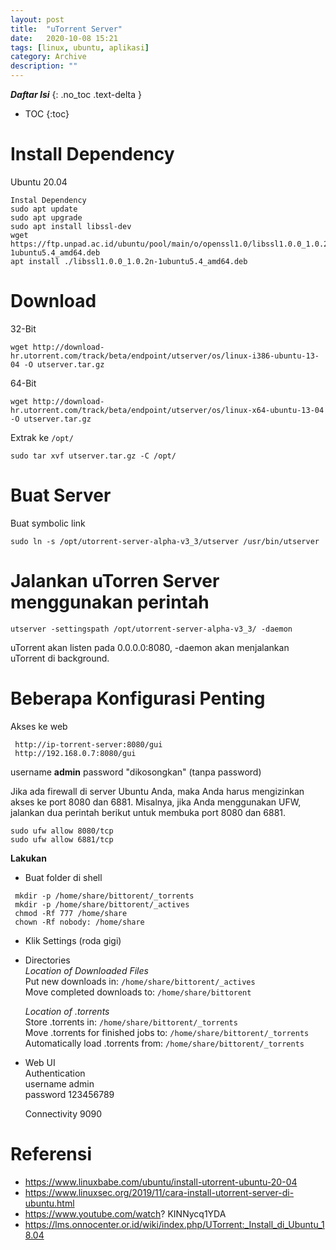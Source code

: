 ```yaml
---
layout: post
title:  "uTorrent Server"
date:   2020-10-08 15:21
tags: [linux, ubuntu, aplikasi]
category: Archive
description: ""
---
```


***Daftar Isi***
{: .no_toc .text-delta }

- TOC
{:toc}

# Install Dependency
Ubuntu 20.04
 ```
 Instal Dependency
 sudo apt update
 sudo apt upgrade
 sudo apt install libssl-dev
 wget https://ftp.unpad.ac.id/ubuntu/pool/main/o/openssl1.0/libssl1.0.0_1.0.2n-1ubuntu5.4_amd64.deb
 apt install ./libssl1.0.0_1.0.2n-1ubuntu5.4_amd64.deb
```

# Download

32-Bit

    wget http://download-hr.utorrent.com/track/beta/endpoint/utserver/os/linux-i386-ubuntu-13-04 -O utserver.tar.gz

64-Bit

    wget http://download-hr.utorrent.com/track/beta/endpoint/utserver/os/linux-x64-ubuntu-13-04 -O utserver.tar.gz

Extrak ke `/opt/`

    sudo tar xvf utserver.tar.gz -C /opt/

# Buat Server
Buat symbolic link
 
    sudo ln -s /opt/utorrent-server-alpha-v3_3/utserver /usr/bin/utserver

# Jalankan uTorren Server menggunakan perintah
 
    utserver -settingspath /opt/utorrent-server-alpha-v3_3/ -daemon

uTorrent akan listen pada 0.0.0.0:8080, -daemon akan menjalankan uTorrent di background.

# Beberapa Konfigurasi Penting
Akses ke web
```
 http://ip-torrent-server:8080/gui
 http://192.168.0.7:8080/gui
```

username **admin**
password "dikosongkan" (tanpa password)

Jika ada firewall di server Ubuntu Anda, maka Anda harus mengizinkan akses ke port 8080 dan 6881. Misalnya, jika Anda menggunakan UFW, jalankan dua perintah berikut untuk membuka port 8080 dan 6881.
 
    sudo ufw allow 8080/tcp
    sudo ufw allow 6881/tcp

**Lakukan**
* Buat folder di shell
```
 mkdir -p /home/share/bittorent/_torrents
 mkdir -p /home/share/bittorent/_actives
 chmod -Rf 777 /home/share
 chown -Rf nobody: /home/share
```
* Klik Settings (roda gigi)
* Directories<br>
    *Location of Downloaded Files<br>*
    Put new downloads in: `/home/share/bittorent/_actives` <br>
    Move completed downloads to: `/home/share/bittorent`

    *Location of .torrents<br>*
    Store .torrents in: `/home/share/bittorent/_torrents`<br>
    Move .torrents for finished jobs to: `/home/share/bittorent/_torrents`<br>
    Automatically load .torrents from: `/home/share/bittorent/_torrents`<br>

* Web UI<br>
    Authentication<br>
    username admin<br>
    password 123456789<br>

    Connectivity 9090

# Referensi
* https://www.linuxbabe.com/ubuntu/install-utorrent-ubuntu-20-04
* https://www.linuxsec.org/2019/11/cara-install-utorrent-server-di-ubuntu.html
* https://www.youtube.com/watch? KINNycq1YDA
* https://lms.onnocenter.or.id/wiki/index.php/UTorrent:_Install_di_Ubuntu_18.04

